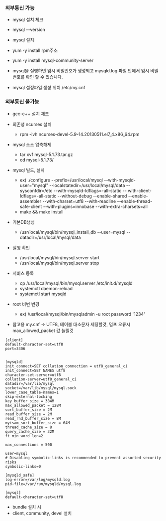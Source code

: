 ### 외부통신 가능 ###

* mysql 설치 체크
 * mysql --version

* mysql 설치
 * yum -y install rpm주소
 * yum -y install mysql-community-server

* mysql을 실행하면 임시 비밀번호가 생성되고 mysqld.log 파일 안에서 임시 비밀번호를 확인 할 수 있습니다.

* mysql 설정파일 생성 위치 /etc/my.cnf
### 외부통신 불가능 ###

* gcc-c++ 설치 체크

* 의존성 ncurses 설치
  * rpm -ivh ncurses-devel-5.9-14.20130511.el7_4.x86_64.rpm

* mysql 소스 압축해제
  * tar xvf mysql-5.1.73.tar.gz
  * cd mysql-5.1.73/

* mysql 빌드, 설치
  * ex) ./configure --prefix=/usr/local/mysql --with-mysqld-user="mysql" --localstatedir=/usr/local/mysql/data --sysconfdir=/etc --with-mysqld-ldflags=-all-static -- with-client-ldflags=-all-static --without-debug --enable-shared --enable-assembler --with-charset=utf8 --with-readline --enable-thread-safe-client --with-plugins=innobase --with-extra-charsets=all
  * make && make install

* 기본DB생성
  * /usr/local/mysql/bin/mysql_install_db --user=mysql --datadir=/usr/local/mysql/data

* 실행 확인 
  * /usr/local/mysql/bin/mysql.server start
  * /usr/local/mysql/bin/mysql.server stop

* 서비스 등록
  * cp /usr/local/mysql/bin/mysql.server /etc/init.d/mysqld
  * systemctl daemon-reload
  * systemctl start mysqld

* root 비번 변경
  * ex) /usr/local/mysql/bin/mysqladmin -u root password '1234'

* 참고용 my.cnf -> UTF8, 테이블 대소문자 세팅할것, 덤프 오류시 max_allowed_packet 값 늘릴것
```
[client]
default-character-set=utf8
port=3306


[mysqld]
init_connect=SET collation_connection = utf8_general_ci
init_connect=SET NAMES utf8
character-set-server=utf8
collation-server=utf8_general_ci
datadir=/var/lib/mysql
socket=/var/lib/mysql/mysql.sock
lower_case_table-names=1
skip-external-locking
key_buffer_size = 384M
max_allowed_packet = 128M
sort_buffer_size = 2M
read_buffer_size = 2M
read_rnd_buffer_size = 8M
myisam_sort_buffer_size = 64M
thread_cache_size = 8
query_cache_size = 32M
ft_min_word_len=2

max_connections = 500

user=mysql
# Disabling symbolic-links is recommended to prevent assorted security risks
symbolic-links=0

[mysqld_safe]
log-error=/var/log/mysqld.log
pid-file=/var/run/mysqld/mysql.log

[mysql]
default-character-set=utf8
```
* bundle 설치 시
 * client, community, devel 설치
